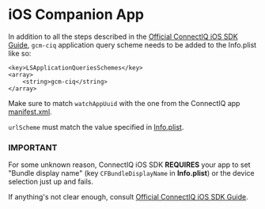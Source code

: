 # iOS Companion App
In addition to all the steps described in the [Official ConnectIQ iOS SDK Guide](https://developer.garmin.com/connect-iq/developer-tools/ios-sdk-guide/), `gcm-ciq` application query scheme needs to be added to the Info.plist like so:
```
<key>LSApplicationQueriesSchemes</key>
<array>
	<string>gcm-ciq</string>
</array>
```

Make sure to match `watchAppUuid` with the one from the ConnectIQ app [manifest.xml](../ConnectIQ/manifest.xml).

`urlScheme` must match the value specified in [Info.plist](Info.plist).

### IMPORTANT
For some unknown reason, ConnectIQ iOS SDK **REQUIRES** your app to set "Bundle display name" (key `CFBundleDisplayName` in **Info.plist**) or the device selection just up and fails.

If anything's not clear enough, consult [Official ConnectIQ iOS SDK Guide](https://developer.garmin.com/connect-iq/developer-tools/ios-sdk-guide/).
